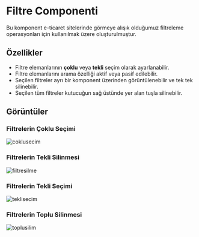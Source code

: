 # Filtre Componenti

Bu komponent e-ticaret sitelerinde görmeye alışık olduğumuz filtreleme operasyonları için kullanılmak üzere oluşturulmuştur.

## Özellikler

- Filtre elemanlarının **çoklu** veya **tekli** seçim olarak ayarlanabilir.
- Filtre elemanlarını arama özelliği aktif veya pasif edilebilir.
- Seçilen filtreler ayrı bir komponent üzerinden görüntülenebilir ve tek tek silinebilir.
- Seçilen tüm filtreler kutucuğun sağ üstünde yer alan tuşla silinebilir.

## Görüntüler

### Filtrelerin Çoklu Seçimi

![coklusecim](https://user-images.githubusercontent.com/45640934/150694323-932c2038-7f2a-41c5-89ed-438116642399.gif)

### Filtrelerin Tekli Silinmesi

![filtresilme](https://user-images.githubusercontent.com/45640934/150694358-3e8856eb-9fc5-479e-baae-e087e86956a0.gif)

### Filtrelerin Tekli Seçimi

![teklisecim](https://user-images.githubusercontent.com/45640934/150694383-a31c4ddb-5eb2-4ad3-9d7c-e5ec118ce7f9.gif)

### Filtrelerin Toplu Silinmesi

![toplusilim](https://user-images.githubusercontent.com/45640934/150694438-66bbb5cc-2ddd-49e9-b5e1-aac092a76425.gif)
